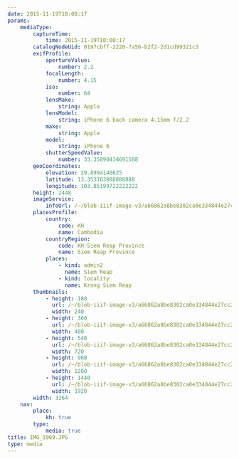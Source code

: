 ```yaml
---
date: 2015-11-19T10:00:17
params:
    mediaType:
        captureTime:
            time: 2015-11-19T10:00:17
        catalogNodeUid: 0197cbff-2220-7a56-b2f2-2d1cd99321c3
        exifProfile:
            apertureValue:
                number: 2.2
            focalLength:
                number: 4.15
            iso:
                number: 64
            lensMake:
                string: Apple
            lensModel:
                string: iPhone 6 back camera 4.15mm f/2.2
            make:
                string: Apple
            model:
                string: iPhone 6
            shutterSpeedValue:
                number: 33.35890434691588
        geoCoordinates:
            elevation: 29.8994140625
            latitude: 13.353163888888888
            longitude: 103.85199722222222
        height: 2448
        imageService:
            infoUrl: /~/blob-iiif-image-v3/a66862a8be8302ca0e334844e27cc2b441bdf45fdde9d0cd7a8692ae8c0fac11/info.json
        placesProfile:
            country:
                code: KH
                name: Cambodia
            countryRegion:
                code: KH-Siem Reap Province
                name: Siem Reap Province
            places:
                - kind: admin2
                  name: Siem Reap
                - kind: locality
                  name: Krong Siem Reap
        thumbnails:
            - height: 180
              url: /~/blob-iiif-image-v3/a66862a8be8302ca0e334844e27cc2b441bdf45fdde9d0cd7a8692ae8c0fac11/full/240%2C180/0/default.jpg
              width: 240
            - height: 360
              url: /~/blob-iiif-image-v3/a66862a8be8302ca0e334844e27cc2b441bdf45fdde9d0cd7a8692ae8c0fac11/full/480%2C360/0/default.jpg
              width: 480
            - height: 540
              url: /~/blob-iiif-image-v3/a66862a8be8302ca0e334844e27cc2b441bdf45fdde9d0cd7a8692ae8c0fac11/full/720%2C540/0/default.jpg
              width: 720
            - height: 960
              url: /~/blob-iiif-image-v3/a66862a8be8302ca0e334844e27cc2b441bdf45fdde9d0cd7a8692ae8c0fac11/full/1280%2C960/0/default.jpg
              width: 1280
            - height: 1440
              url: /~/blob-iiif-image-v3/a66862a8be8302ca0e334844e27cc2b441bdf45fdde9d0cd7a8692ae8c0fac11/full/1920%2C1440/0/default.jpg
              width: 1920
        width: 3264
    nav:
        place:
            kh: true
        type:
            media: true
title: IMG_1969.JPG
type: media
---
```

